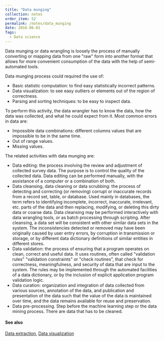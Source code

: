 ```yaml
---
title: "Data munging"
collection: notes
order_item: 52
permalink: /notes/data_munging
date: 2016-06-01
Tags:
  - Data science
---
```


Data munging or data wrangling is loosely the process of manually converting or mapping data from one "raw" form into another format that allows for more convenient consumption of the data with the help of semi-automated tools.

Data munging process could required the use of:
* Basic statistic computation: to find easy statistically incorrect patterns.
* Data visualization: to see easy outliers or elements out of the region of correctness.
* Parsing and sorting techniques: to be easy to inspect data.

To perform this activity, the data wrangler has to know the data, how the data was collected, and what he could expect from it. Most common errors in data are:
* Impossible data combinations: different columns values that are impossible to be in the same time.
* Out of range values.
* Missing values.

The related activities with data munging are:
* Data editing: the process involving the review and adjustment of collected survey data. The purpose is to control the quality of the collected data. Data editing can be performed manually, with the assistance of a computer or a combination of both.
* Data cleansing, data cleaning or data scrubbing: the process of detecting and correcting (or removing) corrupt or inaccurate records from a record set, table, or database. Used mainly in databases, the term refers to identifying incomplete, incorrect, inaccurate, irrelevant, etc. parts of the data and then replacing, modifying, or deleting this dirty data or coarse data. Data cleansing may be performed interactively with data wrangling tools, or as batch processing through scripting. After cleansing, a data set will be consistent with other similar data sets in the system. The inconsistencies detected or removed may have been originally caused by user entry errors, by corruption in transmission or storage, or by different data dictionary definitions of similar entities in different stores.
* Data validation: the process of ensuring that a program operates on clean, correct and useful data. It uses routines, often called "validation rules" "validation constraints" or "check routines", that check for correctness, meaningfulness, and security of data that are input to the system. The rules may be implemented through the automated facilities of a data dictionary, or by the inclusion of explicit application program validation logic.
* Data curation: organization and integration of data collected from various sources, annotation of the data, and publication and presentation of the data such that the value of the data is maintained over time, and the data remains available for reuse and preservation.
* Data pre-processing. Step before the machine learning step or the data mining process. There are data that has to be cleaned.


#### See also
[Data extraction](/notes/data_extraction), [Data visualization](/notes/data_visualization)








